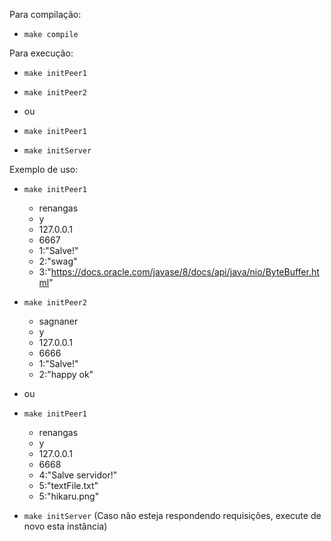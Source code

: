 Para compilação:

- `make compile`

Para execução:

- `make initPeer1`
- `make initPeer2`

- ou

- `make initPeer1`
- `make initServer`

Exemplo de uso:

- `make initPeer1`
	- renangas
	- y
	- 127.0.0.1
	- 6667
	- 1:"Salve!"
	- 2:"swag"
	- 3:"https://docs.oracle.com/javase/8/docs/api/java/nio/ByteBuffer.html"
	
- `make initPeer2`
	- sagnaner
	- y
	- 127.0.0.1
	- 6666
	- 1:"Salve!"
	- 2:"happy ok"
	
- ou

- `make initPeer1`
	- renangas
	- y
	- 127.0.0.1
	- 6668
	- 4:"Salve servidor!"
	- 5:"textFile.txt"
	- 5:"hikaru.png"
	
- `make initServer` (Caso não esteja respondendo requisições, execute de novo esta instância)
